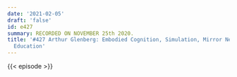 ```yaml
---
date: '2021-02-05'
draft: 'false'
id: e427
summary: RECORDED ON NOVEMBER 25th 2020.
title: '#427 Arthur Glenberg: Embodied Cognition, Simulation, Mirror Neurons, and
  Education'
---
```

{{< episode >}}
